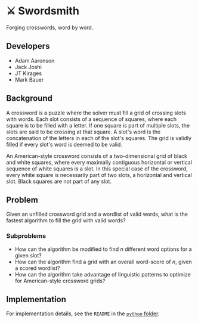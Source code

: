 # ⚔️ Swordsmith

Forging crosswords, word by word.

## Developers

- Adam Aaronson
- Jack Joshi
- JT Kirages
- Mark Bauer

## Background

A crossword is a puzzle where the solver must fill a grid of crossing slots with words. Each slot consists of a sequence of squares, where each square is to be filled with a letter. If one square is part of multiple slots, the slots are said to be crossing at that square. A slot's word is the concatenation of the letters in each of the slot's squares. The grid is validly filled if every slot's word is deemed to be valid.

An American-style crossword consists of a two-dimensional grid of black and white squares, where every maximally contiguous horizontal or vertical sequence of white squares is a slot. In this special case of the crossword, every white square is necessarily part of two slots, a horizontal and vertical slot. Black squares are not part of any slot.

## Problem

Given an unfilled crossword grid and a wordlist of valid words, what is the fastest algorithm to fill the grid with valid words?

### Subproblems

- How can the algorithm be modified to find *n* different word options for a given slot?
- How can the algorithm find a grid with an overall word-score of *n*, given a scored wordlist?
- How can the algorithm take advantage of linguistic patterns to optimize for American-style crossword grids?

## Implementation

For implementation details, see the `README` in the [`python` folder](/python).